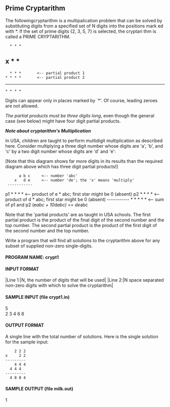  ## Prime Cryptarithm 
  
 The followingcryptarithm is a multipalication problem that can be solved by substituting digits from a specified set of N digits into the positions mark    ed with *. If the set of prime digits {2, 3, 5, 7} is selected, the cryptari    thm is called a PRIME CRYPTARITHM. 
  
      * * * 
  x     * * 
  --------- 
      * * *       <-- partial product 1 
    * * * *       <-- partial product 2 
  --------- 
    * * * * 
  
Digits can appear only in places marked by `*'. Of course, leading zeroes are not allowed. 
  
*The partial products must be three digits long*, even though the general case (see below) might have four digit partial products.
  
***Note about cryptarithm's Multiplication***

In USA, children are taught to perform multidigit multiplication as described here. Consider multiplying a three digit number whose digits are 'a', 'b', and 'c' by a two digit number whose digits are 'd' and 'e':

[Note that this diagram shows far more digits in its results than
the required diagram above which has three digit partial products!]

          a b c     <-- number 'abc'
        x   d e     <-- number 'de'; the 'x' means 'multiply'
     -----------
p1      * * * *     <-- product of e * abc; first star might be 0 (absent)
p2    * * * *       <-- product of d * abc; first star might be 0 (absent)
     -----------
      * * * * *     <-- sum of p1 and p2 (e*abc + 10*d*abc) == de*abc

Note that the 'partial products' are as taught in USA schools. The first partial product is the product of the final digit of the second number and the top number. The second partial product is the product of the first digit of the second number and the top number.

Write a program that will find all solutions to the cryptarithm above for any subset of supplied non-zero single-digits.

#### PROGRAM NAME: crypt1

#### INPUT FORMAT

|Line 1:|N, the number of digits that will be used|
|Line 2:|N space separated non-zero digits with which to solve the cryptarithm|


#### SAMPLE INPUT (file crypt1.in) 
  
5<br> 
2 3 4 6 8 
 
#### OUTPUT FORMAT 
 
A single line with the total number of solutions. Here is the single solution for the sample input: 
 
        2 2 2 
    x     2 2 
    --------- 
        4 4 4 
      4 4 4 
    --------- 
      4 8 8 4 
 
#### SAMPLE OUTPUT (file milk.out) 
 
1
